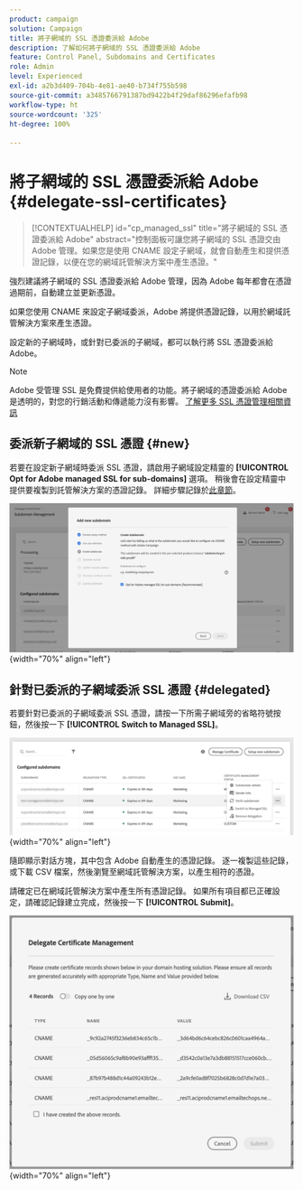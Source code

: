 ```yaml
---
product: campaign
solution: Campaign
title: 將子網域的 SSL 憑證委派給 Adobe
description: 了解如何將子網域的 SSL 憑證委派給 Adobe
feature: Control Panel, Subdomains and Certificates
role: Admin
level: Experienced
exl-id: a2b3d409-704b-4e81-ae40-b734f755b598
source-git-commit: a3485766791387bd9422b4f29daf86296efafb98
workflow-type: ht
source-wordcount: '325'
ht-degree: 100%

---
```


# 將子網域的 SSL 憑證委派給 Adobe {#delegate-ssl-certificates}

>[!CONTEXTUALHELP]
>id="cp_managed_ssl"
>title="將子網域的 SSL 憑證委派給 Adobe"
>abstract="控制面板可讓您將子網域的 SSL 憑證交由 Adobe 管理。如果您是使用 CNAME 設定子網域，就會自動產生和提供憑證記錄，以便在您的網域託管解決方案中產生憑證。"

強烈建議將子網域的 SSL 憑證委派給 Adobe 管理，因為 Adobe 每年都會在憑證過期前，自動建立並更新憑證。

如果您使用 CNAME 來設定子網域委派，Adobe 將提供憑證記錄，以用於網域託管解決方案來產生憑證。

設定新的子網域時，或針對已委派的子網域，都可以執行將 SSL 憑證委派給 Adobe。

>[!NOTE]
>
>Adobe 受管理 SSL 是免費提供給使用者的功能。將子網域的憑證委派給 Adobe 是透明的，對您的行銷活動和傳遞能力沒有影響。 [了解更多 SSL 憑證管理相關資訊](monitoring-ssl-certificates.md#management)


## 委派新子網域的 SSL 憑證 {#new}

若要在設定新子網域時委派 SSL 憑證，請啟用子網域設定精靈的 **[!UICONTROL Opt for Adobe managed SSL for sub-domains]** 選項。 稍後會在設定精靈中提供要複製到託管解決方案的憑證記錄。 詳細步驟記錄於[此章節](setting-up-new-subdomain.md)。

![](assets/cname-adobe-managed.png){width="70%" align="left"}

## 針對已委派的子網域委派 SSL 憑證 {#delegated}

若要針對已委派的子網域委派 SSL 憑證，請按一下所需子網域旁的省略符號按鈕，然後按一下 **[!UICONTROL Switch to Managed SSL]**。

![](assets/delegate-ssl-list.png){width="70%" align="left"}

隨即顯示對話方塊，其中包含 Adobe 自動產生的憑證記錄。 逐一複製這些記錄，或下載 CSV 檔案，然後瀏覽至網域託管解決方案，以產生相符的憑證。

請確定已在網域託管解決方案中產生所有憑證記錄。 如果所有項目都已正確設定，請確認記錄建立完成，然後按一下 **[!UICONTROL Submit]**。

![](assets/delegate-ssl.png){width="70%" align="left"}
